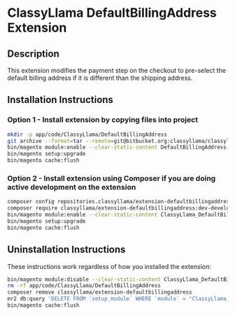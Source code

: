 # ClassyLlama DefaultBillingAddress Extension

## Description

This extension modifies the payment step on the checkout to pre-select the default billing address if it is different
than the shipping address.

## Installation Instructions

### Option 1 - Install extension by copying files into project

```bash
mkdir -p app/code/ClassyLlama/DefaultBillingAddress
git archive --format=tar --remote=git@bitbucket.org:classyllama/classyllama_defaultbillingaddress.git master | tar xf - -C app/code/ClassyLlama/DefaultBillingAddress/
bin/magento module:enable --clear-static-content DefaultBillingAddress
bin/magento setup:upgrade
bin/magento cache:flush
```

### Option 2 - Install extension using Composer if you are doing active development on the extension

```bash
composer config repositories.classyllama/extension-defaultbillingaddress git git@bitbucket.org:classyllama/classyllama_defaultbillingaddress.git
composer require classyllama/extension-defaultbillingaddress:dev-develop
bin/magento module:enable --clear-static-content ClassyLlama_DefaultBillingAddress
bin/magento setup:upgrade
bin/magento cache:flush
```

## Uninstallation Instructions

These instructions work regardless of how you installed the extension:

```bash
bin/magento module:disable --clear-static-content ClassyLlama_DefaultBillingAddress
rm -rf app/code/ClassyLlama/DefaultBillingAddress
composer remove classyllama/extension-defaultbillingaddress
mr2 db:query 'DELETE FROM `setup_module` WHERE `module` = "ClassyLlama_DefaultBillingAddress"'
bin/magento cache:flush
```
